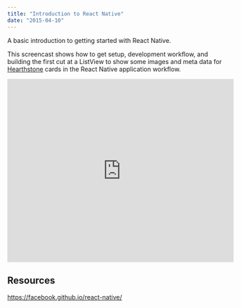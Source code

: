 ```yaml
---
title: "Introduction to React Native"
date: "2015-04-10"
---
```


<aside class="tldr">
A basic introduction to getting started with React Native.
</aside>

This screencast shows how to get setup, development workflow, and building the first cut at a ListView to show some images and meta data for [Hearthstone](https://playhearthstone.com/en-us) cards in the React Native application workflow.

<iframe src="https://www.youtube.com/embed/n5RhAYhTxCk?wmode=transparent" allowfullscreen frameborder="0" height="417" width="515"></iframe>

## Resources

https://facebook.github.io/react-native/
